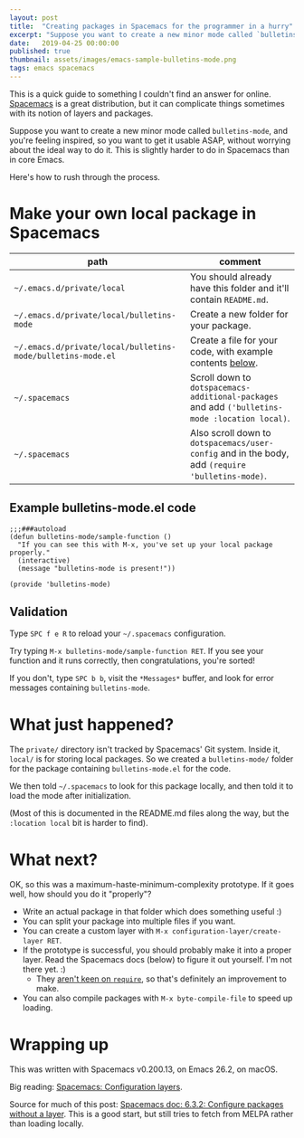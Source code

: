 ```yaml
---
layout: post
title:	"Creating packages in Spacemacs for the programmer in a hurry"
excerpt: "Suppose you want to create a new minor mode called `bulletins-mode`, and you're feeling inspired, so you want to get it usable ASAP, without worrying about the ideal way to do it. This is slightly harder to do in Spacemacs than in core Emacs."
date:	2019-04-25 00:00:00
published: true
thumbnail: assets/images/emacs-sample-bulletins-mode.png
tags: emacs spacemacs
---
```


This is a quick guide to something I couldn't find an answer for online. [Spacemacs](http://spacemacs.org/) is a great distribution, but it can complicate things sometimes with its notion of layers and packages.

Suppose you want to create a new minor mode called `bulletins-mode`, and you're feeling inspired, so you want to get it usable ASAP, without worrying about the ideal way to do it. This is slightly harder to do in Spacemacs than in core Emacs.

Here's how to rush through the process.

# Make your own local package in Spacemacs

| path | comment |
|---|---|
| `~/.emacs.d/private/local` | You should already have this folder and it'll contain `README.md`. |
| `~/.emacs.d/private/local/bulletins-mode` | Create a new folder for your package. |
| `~/.emacs.d/private/local/bulletins-mode/bulletins-mode.el` | Create a file for your code, with example contents [below](#example-bulletins-modeel-code). |
| `~/.spacemacs` | Scroll down to `dotspacemacs-additional-packages` and add `('bulletins-mode :location local)`. |
| `~/.spacemacs` | Also scroll down to `dotspacemacs/user-config` and in the body, add `(require 'bulletins-mode)`. |

## Example bulletins-mode.el code
```elisp
;;;###autoload
(defun bulletins-mode/sample-function ()
  "If you can see this with M-x, you've set up your local package properly."
  (interactive)
  (message "bulletins-mode is present!"))

(provide 'bulletins-mode)
```

## Validation

Type `SPC f e R` to reload your `~/.spacemacs` configuration.

Try typing `M-x bulletins-mode/sample-function RET`. If you see your function and it runs correctly, then congratulations, you're sorted!

If you don't, type `SPC b b`, visit the `*Messages*` buffer, and look for error messages containing `bulletins-mode`.

# What just happened?

The `private/` directory isn't tracked by Spacemacs' Git system. Inside it, `local/` is for storing local packages. So we created a `bulletins-mode/` folder for the package containing `bulletins-mode.el` for the code.

We then told `~/.spacemacs` to look for this package locally, and then told it to load the mode after initialization.

(Most of this is documented in the README.md files along the way, but the `:location local` bit is harder to find).

# What next?

OK, so this was a maximum-haste-minimum-complexity prototype. If it goes well, how should you do it "properly"?

- Write an actual package in that folder which does something useful :)
- You can split your package into multiple files if you want.
- You can create a custom layer with `M-x configuration-layer/create-layer RET`.
- If the prototype is successful, you should probably make it into a proper layer. Read the Spacemacs docs (below) to figure it out yourself. I'm not there yet. :)
  - They [aren't keen on `require`](http://develop.spacemacs.org/doc/LAYERS.html#no-require), so that's definitely an improvement to make.
- You can also compile packages with `M-x byte-compile-file` to speed up loading.

# Wrapping up

This was written with Spacemacs v0.200.13, on Emacs 26.2, on macOS.

Big reading: [Spacemacs: Configuration layers](http://develop.spacemacs.org/doc/LAYERS.html).

Source for much of this post: [Spacemacs doc: 6.3.2: Configure packages without a layer](http://develop.spacemacs.org/doc/DOCUMENTATION.html#without-a-layer). This is a good start, but still tries to fetch from MELPA rather than loading locally.
